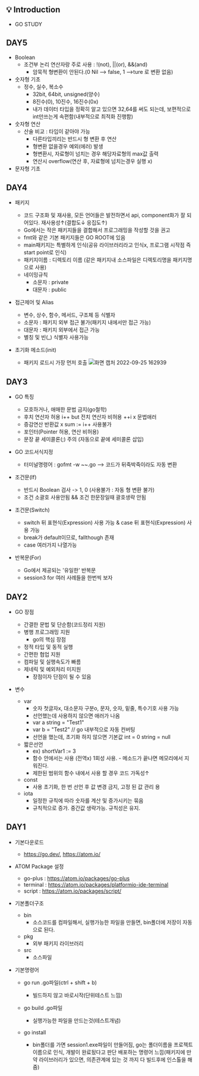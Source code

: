 ## 💡 Introduction
- GO STUDY

## DAY5

- Boolean
  - 조건부 논리 연산자랑 주로 사용 : !(not), ||(or), &&(and)
    - 암묵적 형변환이 안된다.(0 Nil --> false, 1 -->ture 로 변환 없음)
- 숫자형 기초
  - 정수, 실수, 복소수
    - 32bit, 64bit, unsigned(양수)
    - 8진수(0), 10진수, 16진수(0x)
    - 내가 데이터 타입을 정확히 알고 있으면 32,64를 써도 되는데, 보편적으로 int만쓰는게 속편함(내부적으로 최적화 진행함)
- 숫자형 연산
  - 산술 비교 : 타입이 같아야 가능
    - 다른타입끼리는 반드시 형 변환 후 연산
    - 형변환 없을경우 예외(에러) 발생
    - 형변환시, 자료형이 넘치는 경우 해당자료형의 max값 출력 
    - 연산시 overflow(연산 후, 자료형에 넘치는경우 실행 x)
- 문자형 기초


## DAY4

- 패키지
  - 코드 구조화 및 재사용, 모든 언어들은 발전하면서 api, component화가 잘 되어있다. 재사용성↑(결합도↓ 응집도↑)
  - Go에서는 작은 패키지들을 결합해서 프로그래밍을 작성할 것을 권고
  - fmt와 같은 기본 패키지들은 GO ROOT에 있음
  - main패키지는 특별하게 인식(공유 라이브러리라고 인식x, 프로그램 시작점 즉 start point로 인식)
  - 패키지이름 : 디렉토리 이름 (같은 패키지내 소스파일은 디렉토리명을 패키지명으로 사용)
  - 네이밍규칙
    - 소문자 : private
    - 대문자 : public

- 접근제어 및 Alias
  - 변수, 상수, 함수, 메서드, 구조체 등 식별자
  - 소문자 : 패키지 외부 접근 불가(패키지 내에서만 접근 가능)
  - 대문자 : 패키지 외부에서 접근 가능
  - 별칭 및 빈(_) 식별자 사용가능

- 초기화 메소드(init)
  - 패키지 로드시 가장 먼저 호출
  ![화면 캡처 2022-09-25 162939](https://user-images.githubusercontent.com/58019931/192134623-7efd3575-1606-4872-a232-5b03c1737553.png)


## DAY3

- GO 특징
  - 모호하거나, 애매한 문법 금지(go철학)
  - 후치 연산자 허용 i++ but 전치 연산자 비허용 ++i x 문법애러
  - 증감연산 반환값 x sum := i++ 사용불가
  - 포인터(Pointer 허용, 연산 비허용)
  - 문장 끝 세미콜론(;) 주의 (자동으로 끝에 세미콜론 삽입)
  
- GO 코드서식지정
  - 터미널명령어 : gofmt -w ~~.go --> 코드가 뒤죽박죽이라도 자동 변환 

- 조건문(If)
  - 반드시 Boolean 검사 -> 1, 0 (사용불가 : 자동 형 변환 불가)
  - 조건 소괄호 사용안됨 && 조건 한문장일때 괄호생략 안됨
  
- 조건문(Switch) 
  - switch 뒤 표현식(Expression) 사용 가능 & case 뒤 표현식(Expression) 사용 가능
  - break가 default이므로, fallthough 존재
  - case 여러가지 나열가능
  
- 반복문(For)
  - Go에서 제공되는 '유일한' 반복문
  - session3 for 여러 사례들을 한번씩 보자
  

## DAY2

- GO 장점
  - 간결한 문법 및 단순함(코드정리 지원)
  - 병행 프로그래밍 지원
    - go의 핵심 장점
  - 정적 타입 및 동적 실행
  - 간편한 협업 지원
  - 컴파일 및 실행속도가 빠름
  - 제네릭 및 예외처리 미지원
    - 장점이자 단점이 될 수 있음

- 변수
  - var
    - 숫자 첫글자x, 대소문자 구분o, 문자, 숫자, 밑줄, 특수기호 사용 가능
    - 선언했는데 사용하지 않으면 애러가 나옴
    - var a string = "Test1"
    - var b = "Test2" // go 내부적으로 자동 컨버팅
    - 선언을 했는데, 초기화 하지 않으면 기본값 int = 0 string = null
  - 짧은선언
    - ex) shortVar1 := 3 
    - 함수 안에서는 사용 (전역x) 1회성 사용. - 메소드가 끝나면 메모리에서 지워진다.
    - 제한된 범위의 함수 내에서 사용 할 경우 코드 가독성↑
  - const
    - 사용 초기화, 한 번 선언 후 값 변경 금지, 고정 된 값 관리 용
  - iota
    - 일정한 규칙에 따라 숫자를 계산 및 증가시키는 묶음
    - 규칙적으로 증가. 중간값 생략가능. 규칙성은 유지.


## DAY1

- 기본다운로드 
  - https://go.dev/, https://atom.io/

- ATOM Package 설정
  - go-plus : https://atom.io/packages/go-plus
  - terminal : https://atom.io/packages/platformio-ide-terminal
  - script : https://atom.io/packages/script/

- 기본폴더구조
  - bin
    - 소스코드를 컴파일해서, 실행가능한 파일을 만들면, bin폴더에 저장이 자동으로 된다.
  - pkg
    - 외부 패키지 라이브러리
  - src
    - 소스파일

- 기본명령어
  - go run .go파일(ctrl + shift + b)
    - 빌드하지 않고 바로시작(단위테스트 느낌)

  - go build .go파일
    - 실행가능한 파일을 만드는것(테스트개념)

  - go install
    - bin폴더를 가면 session1.exe파일이 만들어짐, go는 폴더이름을 프로젝트이름으로 인식, 개발이 완료됬다고 판단 배포하는 명령어 느낌(패키지에 만약 라이브러리가 있으면, 의존관계에 있는 것 까지 다 빌드후에 인스톨을 해줌)
